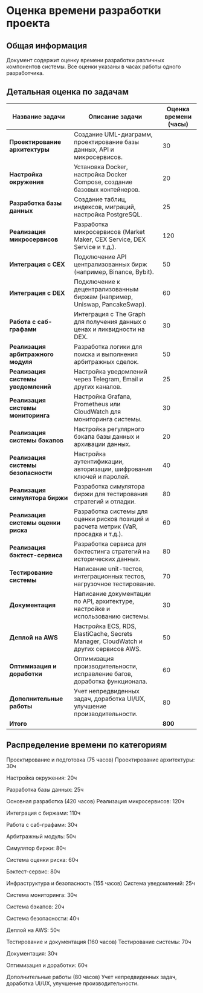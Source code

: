 # Оценка времени разработки проекта

## Общая информация

Документ содержит оценку времени разработки различных компонентов системы. Все оценки указаны в часах работы одного разработчика.

## Детальная оценка по задачам

| **Название задачи**                     | **Описание задачи**                                                                 | **Оценка времени (часы)** |
|----------------------------------------|-------------------------------------------------------------------------------------|--------------------------|
| **Проектирование архитектуры**         | Создание UML-диаграмм, проектирование базы данных, API и микросервисов.             | 30                       |
| **Настройка окружения**                | Установка Docker, настройка Docker Compose, создание базовых контейнеров.           | 20                       |
| **Разработка базы данных**             | Создание таблиц, индексов, миграций, настройка PostgreSQL.                          | 25                       |
| **Реализация микросервисов**           | Разработка микросервисов (Market Maker, CEX Service, DEX Service и т.д.).           | 120                      |
| **Интеграция с CEX**                   | Подключение API централизованных бирж (например, Binance, Bybit).                   | 50                       |
| **Интеграция с DEX**                   | Подключение к децентрализованным биржам (например, Uniswap, PancakeSwap).           | 60                       |
| **Работа с саб-графами**               | Интеграция с The Graph для получения данных о ценах и ликвидности на DEX.           | 30                       |
| **Реализация арбитражного модуля**     | Разработка логики для поиска и выполнения арбитражных сделок.                       | 50                       |
| **Реализация системы уведомлений**     | Настройка уведомлений через Telegram, Email и других каналов.                       | 25                       |
| **Реализация системы мониторинга**     | Настройка Grafana, Prometheus или CloudWatch для мониторинга системы.               | 30                       |
| **Реализация системы бэкапов**         | Настройка регулярного бэкапа базы данных и архивации данных.                        | 20                       |
| **Реализация системы безопасности**    | Настройка аутентификации, авторизации, шифрования ключей и паролей.                 | 40                       |
| **Реализация симулятора биржи**        | Разработка симулятора биржи для тестирования стратегий и отладки.                   | 80                       |
| **Реализация системы оценки риска**    | Разработка системы для оценки рисков позиций и расчета метрик (VaR, просадка и т.д.).| 60                       |
| **Реализация бэктест-сервиса**         | Разработка сервиса для бэктестинга стратегий на исторических данных.                | 80                       |
| **Тестирование системы**               | Написание unit-тестов, интеграционных тестов, нагрузочное тестирование.             | 70                       |
| **Документация**                       | Написание документации по API, архитектуре, настройке и использованию системы.      | 30                       |
| **Деплой на AWS**                      | Настройка ECS, RDS, ElastiCache, Secrets Manager, CloudWatch и других сервисов AWS. | 50                       |
| **Оптимизация и доработки**            | Оптимизация производительности, исправление багов, доработка функционала.           | 60                       |
| **Дополнительные работы**              | Учет непредвиденных задач, доработка UI/UX, улучшение производительности.           | 80                       |
| **Итого**                              |                                                                                     | **800**                  |

## Распределение времени по категориям

Проектирование и подготовка (75 часов)
Проектирование архитектуры: 30ч

Настройка окружения: 20ч

Разработка базы данных: 25ч

Основная разработка (420 часов)
Реализация микросервисов: 120ч

Интеграция с биржами: 110ч

Работа с саб-графами: 30ч

Арбитражный модуль: 50ч

Симулятор биржи: 80ч

Система оценки риска: 60ч

Бэктест-сервис: 80ч

Инфраструктура и безопасность (155 часов)
Система уведомлений: 25ч

Система мониторинга: 30ч

Система бэкапов: 20ч

Система безопасности: 40ч

Деплой на AWS: 50ч

Тестирование и документация (160 часов)
Тестирование системы: 70ч

Документация: 30ч

Оптимизация и доработки: 60ч

Дополнительные работы (80 часов)
Учет непредвиденных задач, доработка UI/UX, улучшение производительности.
